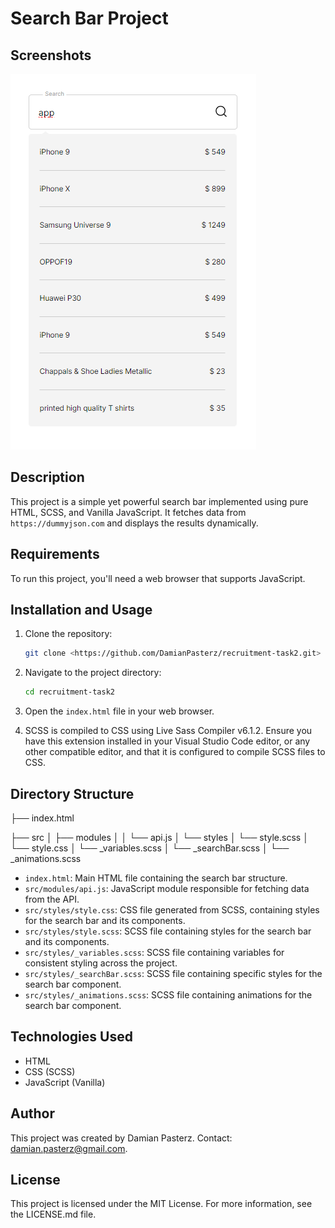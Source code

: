 # Search Bar Project

## Screenshots

![App Screenshot](assets/readme/search.png)

## Description

This project is a simple yet powerful search bar implemented using pure HTML, SCSS, and Vanilla JavaScript. It fetches data from `https://dummyjson.com` and displays the results dynamically.

## Requirements

To run this project, you'll need a web browser that supports JavaScript.

## Installation and Usage

1. Clone the repository:

   ```bash
   git clone <https://github.com/DamianPasterz/recruitment-task2.git>
   ```

2. Navigate to the project directory:

   ```bash
   cd recruitment-task2
   ```

3. Open the `index.html` file in your web browser.
4. SCSS is compiled to CSS using Live Sass Compiler v6.1.2. Ensure you have this extension installed in your Visual Studio Code editor, or any other compatible editor, and that it is configured to compile SCSS files to CSS.

## Directory Structure

├── index.html

├── src
│ ├── modules
│ │ └── api.js
│ └── styles
│ └── style.scss
│ └── style.css
│ └── \_variables.scss
│ └── \_searchBar.scss
│ └── \_animations.scss

- `index.html`: Main HTML file containing the search bar structure.
- `src/modules/api.js`: JavaScript module responsible for fetching data from the API.
- `src/styles/style.css`: CSS file generated from SCSS, containing styles for the search bar and its components.
- `src/styles/style.scss`: SCSS file containing styles for the search bar and its components.
- `src/styles/_variables.scss`: SCSS file containing variables for consistent styling across the project.
- `src/styles/_searchBar.scss`: SCSS file containing specific styles for the search bar component.
- `src/styles/_animations.scss`: SCSS file containing animations for the search bar component.

## Technologies Used

- HTML
- CSS (SCSS)
- JavaScript (Vanilla)

## Author

This project was created by Damian Pasterz. Contact: damian.pasterz@gmail.com.

## License

This project is licensed under the MIT License. For more information, see the LICENSE.md file.
